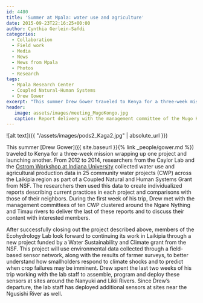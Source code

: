 ```yaml
---
id: 4480
title: 'Summer at Mpala: water use and agriculture'
date: 2015-09-23T22:16:25+00:00
author: Cynthia Gerlein-Safdi
categories:
  - Collaboration
  - Field work
  - Media
  - News
  - News from Mpala
  - Photos
  - Research
tags:
  - Mpala Research Center
  - Coupled Natural-Human Systems
  - Drew Gower
excerpt: "This summer Drew Gower traveled to Kenya for a three-week mission wrapping up one project and launching another."
header:
   image: assets/images/meeting_MugoKongo.jpg
   caption: Report delivery with the management committee of the Mugo Kongo CWP<
---
```

![alt text]({{ "/assets/images/pods2_Kaga2.jpg" | absolute_url }})

This summer [Drew Gower]({{ site.baseurl }}{% link _people/gower.md %}) traveled to Kenya for a three-week mission wrapping up one project and launching another.<!--more--> From 2012 to 2014, researchers from the Caylor Lab and the <a href="http://ostromworkshop.indiana.edu/home.php" target="_blank">Ostrom Workshop at Indiana University</a> collected water use and agricultural production data in 25 community water projects (CWP) across the Laikipia region as part of a Coupled Natural and Human Systems Grant from NSF. The researchers then used this data to create individualized reports describing current practices in each project and comparisons with those of their neighbors. During the first week of his trip, Drew met with the management committees of ten CWP clustered around the Ngare Nything and Timau rivers to deliver the last of these reports and to discuss their content with interested members.

After successfully closing out the project described above, members of the Ecohydrology Lab look forward to continuing its work in Laikipia through a new project funded by a Water Sustainability and Climate grant from the NSF. This project will use environmental data collected through a field-based sensor network, along with the results of farmer surveys, to better understand how smallholders respond to climate shocks and to predict when crop failures may be imminent. Drew spent the last two weeks of his trip working with the lab staff to assemble, program and deploy these sensors at sites around the Nanyuki and Likii Rivers. Since Drew’s departure, the lab staff has deployed additional sensors at sites near the Ngusishi River as well.
</p>


